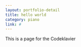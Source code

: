 ```yaml
---
layout: portfolio-detail
title: hello world
category: piano
link: #
---
```


This is a page for the Codeklavier
